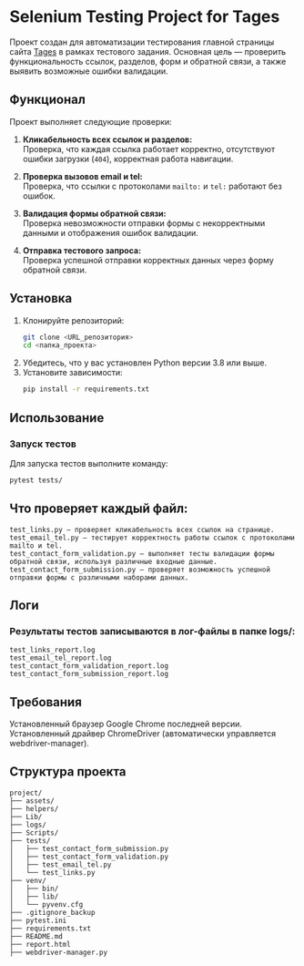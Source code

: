 # Selenium Testing Project for Tages

Проект создан для автоматизации тестирования главной страницы сайта [Tages](https://tages.ru/) в рамках тестового задания. Основная цель — проверить функциональность ссылок, разделов, форм и обратной связи, а также выявить возможные ошибки валидации.

## Функционал

Проект выполняет следующие проверки:

1. **Кликабельность всех ссылок и разделов:**  
   Проверка, что каждая ссылка работает корректно, отсутствуют ошибки загрузки (`404`), корректная работа навигации.

2. **Проверка вызовов email и tel:**  
   Проверка, что ссылки с протоколами `mailto:` и `tel:` работают без ошибок.

3. **Валидация формы обратной связи:**  
   Проверка невозможности отправки формы с некорректными данными и отображения ошибок валидации.

4. **Отправка тестового запроса:**  
   Проверка успешной отправки корректных данных через форму обратной связи.

## Установка

1. Клонируйте репозиторий:
    ```bash
    git clone <URL_репозитория>
    cd <папка_проекта>
    ```
2. Убедитесь, что у вас установлен Python версии 3.8 или выше.
3. Установите зависимости:
    ```bash
    pip install -r requirements.txt
    ```

## Использование

### Запуск тестов

Для запуска тестов выполните команду:
```bash
pytest tests/
```

## Что проверяет каждый файл:
```
test_links.py — проверяет кликабельность всех ссылок на странице.
test_email_tel.py — тестирует корректность работы ссылок с протоколами mailto и tel.
test_contact_form_validation.py — выполняет тесты валидации формы обратной связи, используя различные входные данные.
test_contact_form_submission.py — проверяет возможность успешной отправки формы с различными наборами данных.

```
## Логи
### Результаты тестов записываются в лог-файлы в папке logs/:

```
test_links_report.log
test_email_tel_report.log
test_contact_form_validation_report.log
test_contact_form_submission_report.log

```
## Требования
Установленный браузер Google Chrome последней версии.
Установленный драйвер ChromeDriver (автоматически управляется webdriver-manager).

## Структура проекта

```  
project/
├── assets/
├── helpers/
├── Lib/
├── logs/
├── Scripts/
├── tests/
│   ├── test_contact_form_submission.py
│   ├── test_contact_form_validation.py
│   ├── test_email_tel.py
│   └── test_links.py
├── venv/
│   ├── bin/
│   ├── lib/
│   └── pyvenv.cfg
├── .gitignore_backup
├── pytest.ini
├── requirements.txt
├── README.md
├── report.html
├── webdriver-manager.py
